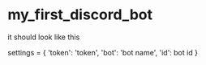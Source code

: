 # my_first_discord_bot
it should look like this

settings = {
    'token': 'token',
    'bot': 'bot name',
    'id': bot id
}
